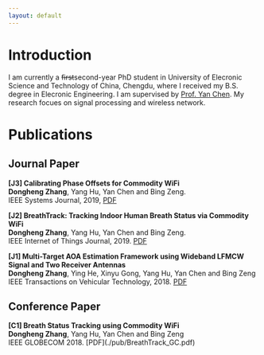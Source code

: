 ```yaml
---
layout: default
---
```


# Introduction
I am currently a <s>first</s>second-year PhD student in University of Elecronic Science and Technology of China, Chengdu, where I received my B.S. degree
in Elecronic Engineering. I am supervised by [Prof. Yan Chen](https://scholar.google.com.hk/citations?user=MVOCn1AAAAAJ&hl=en). My research focues on signal processing and wireless network.

# Publications
<h2>Journal Paper</h2>

<B><b>[J3]</b> Calibrating Phase Offsets for Commodity WiFi </B> <br />
<b>Dongheng Zhang</b>, Yang Hu, Yan Chen and Bing Zeng. <br />
IEEE Systems Journal, 2019, [PDF](./pub/CalWiFi-SJ.pdf)

<B><b>[J2]</b> BreathTrack: Tracking Indoor Human Breath Status via Commodity WiFi </B> <br />
<b>Dongheng Zhang</b>, Yang Hu, Yan Chen and Bing Zeng. <br />
IEEE Internet of Things Journal, 2019. [PDF](./pub/BreathTrack_IOT.pdf)

<b>[J1] Multi-Target AOA Estimation Framework using Wideband LFMCW Signal and Two Receiver Antennas</b> <br />
<b>Dongheng Zhang</b>, Ying He, Xinyu Gong, Yang Hu, Yan Chen and Bing Zeng <br />
IEEE Transactions on Vehicular Technology, 2018. [PDF](./pub/LFMAOA.pdf)

<h2>Conference Paper</h2>
<b>[C1] Breath Status Tracking using Commodity WiFi </b> <br />
<b>Dongheng Zhang</b>, Yang Hu, Yan Chen and Bing Zeng <br />
IEEE GLOBECOM 2018. [PDF](./pub/BreathTrack_GC.pdf)








